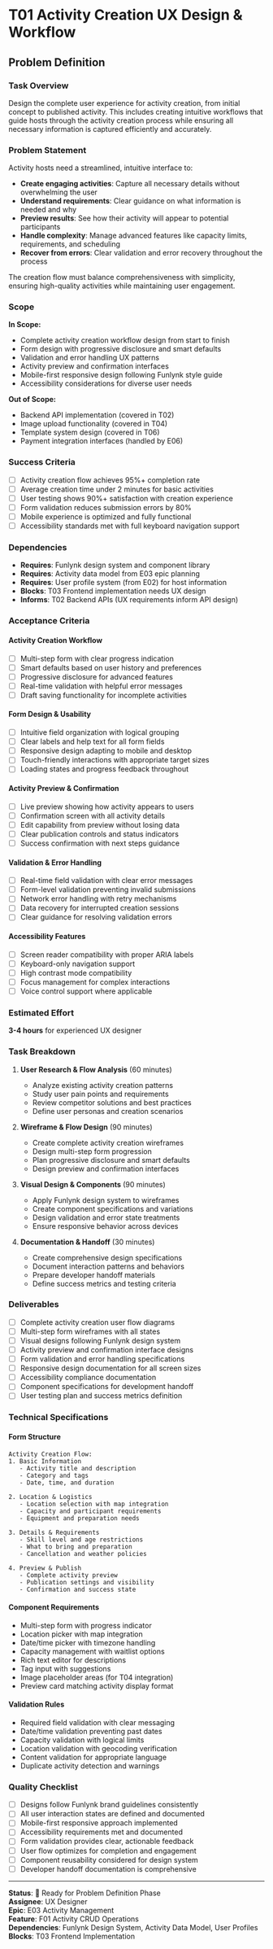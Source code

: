 # T01 Activity Creation UX Design & Workflow

## Problem Definition

### Task Overview
Design the complete user experience for activity creation, from initial concept to published activity. This includes creating intuitive workflows that guide hosts through the activity creation process while ensuring all necessary information is captured efficiently and accurately.

### Problem Statement
Activity hosts need a streamlined, intuitive interface to:
- **Create engaging activities**: Capture all necessary details without overwhelming the user
- **Understand requirements**: Clear guidance on what information is needed and why
- **Preview results**: See how their activity will appear to potential participants
- **Handle complexity**: Manage advanced features like capacity limits, requirements, and scheduling
- **Recover from errors**: Clear validation and error recovery throughout the process

The creation flow must balance comprehensiveness with simplicity, ensuring high-quality activities while maintaining user engagement.

### Scope
**In Scope:**
- Complete activity creation workflow design from start to finish
- Form design with progressive disclosure and smart defaults
- Validation and error handling UX patterns
- Activity preview and confirmation interfaces
- Mobile-first responsive design following Funlynk style guide
- Accessibility considerations for diverse user needs

**Out of Scope:**
- Backend API implementation (covered in T02)
- Image upload functionality (covered in T04)
- Template system design (covered in T06)
- Payment integration interfaces (handled by E06)

### Success Criteria
- [ ] Activity creation flow achieves 95%+ completion rate
- [ ] Average creation time under 2 minutes for basic activities
- [ ] User testing shows 90%+ satisfaction with creation experience
- [ ] Form validation reduces submission errors by 80%
- [ ] Mobile experience is optimized and fully functional
- [ ] Accessibility standards met with full keyboard navigation support

### Dependencies
- **Requires**: Funlynk design system and component library
- **Requires**: Activity data model from E03 epic planning
- **Requires**: User profile system (from E02) for host information
- **Blocks**: T03 Frontend implementation needs UX design
- **Informs**: T02 Backend APIs (UX requirements inform API design)

### Acceptance Criteria

#### Activity Creation Workflow
- [ ] Multi-step form with clear progress indication
- [ ] Smart defaults based on user history and preferences
- [ ] Progressive disclosure for advanced features
- [ ] Real-time validation with helpful error messages
- [ ] Draft saving functionality for incomplete activities

#### Form Design & Usability
- [ ] Intuitive field organization with logical grouping
- [ ] Clear labels and help text for all form fields
- [ ] Responsive design adapting to mobile and desktop
- [ ] Touch-friendly interactions with appropriate target sizes
- [ ] Loading states and progress feedback throughout

#### Activity Preview & Confirmation
- [ ] Live preview showing how activity appears to users
- [ ] Confirmation screen with all activity details
- [ ] Edit capability from preview without losing data
- [ ] Clear publication controls and status indicators
- [ ] Success confirmation with next steps guidance

#### Validation & Error Handling
- [ ] Real-time field validation with clear error messages
- [ ] Form-level validation preventing invalid submissions
- [ ] Network error handling with retry mechanisms
- [ ] Data recovery for interrupted creation sessions
- [ ] Clear guidance for resolving validation errors

#### Accessibility Features
- [ ] Screen reader compatibility with proper ARIA labels
- [ ] Keyboard-only navigation support
- [ ] High contrast mode compatibility
- [ ] Focus management for complex interactions
- [ ] Voice control support where applicable

### Estimated Effort
**3-4 hours** for experienced UX designer

### Task Breakdown
1. **User Research & Flow Analysis** (60 minutes)
   - Analyze existing activity creation patterns
   - Study user pain points and requirements
   - Review competitor solutions and best practices
   - Define user personas and creation scenarios

2. **Wireframe & Flow Design** (90 minutes)
   - Create complete activity creation wireframes
   - Design multi-step form progression
   - Plan progressive disclosure and smart defaults
   - Design preview and confirmation interfaces

3. **Visual Design & Components** (90 minutes)
   - Apply Funlynk design system to wireframes
   - Create component specifications and variations
   - Design validation and error state treatments
   - Ensure responsive behavior across devices

4. **Documentation & Handoff** (30 minutes)
   - Create comprehensive design specifications
   - Document interaction patterns and behaviors
   - Prepare developer handoff materials
   - Define success metrics and testing criteria

### Deliverables
- [ ] Complete activity creation user flow diagrams
- [ ] Multi-step form wireframes with all states
- [ ] Visual designs following Funlynk design system
- [ ] Activity preview and confirmation interface designs
- [ ] Form validation and error handling specifications
- [ ] Responsive design documentation for all screen sizes
- [ ] Accessibility compliance documentation
- [ ] Component specifications for development handoff
- [ ] User testing plan and success metrics definition

### Technical Specifications

#### Form Structure
```
Activity Creation Flow:
1. Basic Information
   - Activity title and description
   - Category and tags
   - Date, time, and duration

2. Location & Logistics
   - Location selection with map integration
   - Capacity and participant requirements
   - Equipment and preparation needs

3. Details & Requirements
   - Skill level and age restrictions
   - What to bring and preparation
   - Cancellation and weather policies

4. Preview & Publish
   - Complete activity preview
   - Publication settings and visibility
   - Confirmation and success state
```

#### Component Requirements
- Multi-step form with progress indicator
- Location picker with map integration
- Date/time picker with timezone handling
- Capacity management with waitlist options
- Rich text editor for descriptions
- Tag input with suggestions
- Image placeholder areas (for T04 integration)
- Preview card matching activity display format

#### Validation Rules
- Required field validation with clear messaging
- Date/time validation preventing past dates
- Capacity validation with logical limits
- Location validation with geocoding verification
- Content validation for appropriate language
- Duplicate activity detection and warnings

### Quality Checklist
- [ ] Designs follow Funlynk brand guidelines consistently
- [ ] All user interaction states are defined and documented
- [ ] Mobile-first responsive approach implemented
- [ ] Accessibility requirements met and documented
- [ ] Form validation provides clear, actionable feedback
- [ ] User flow optimizes for completion and engagement
- [ ] Component reusability considered for design system
- [ ] Developer handoff documentation is comprehensive

---

**Status**: 🔄 Ready for Problem Definition Phase  
**Assignee**: UX Designer  
**Epic**: E03 Activity Management  
**Feature**: F01 Activity CRUD Operations  
**Dependencies**: Funlynk Design System, Activity Data Model, User Profiles  
**Blocks**: T03 Frontend Implementation
